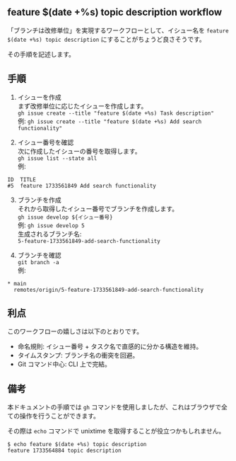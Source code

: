 ## feature $(date +%s) topic description workflow

「ブランチは改修単位」を実現するワークフローとして、イシュー名を `feature $(date +%s) topic description` にすることがちょうど良さそうです。

その手順を記述します。

## 手順

1. イシューを作成  
まず改修単位に応じたイシューを作成します。  
`gh issue create --title "feature $(date +%s) Task description"`  
例: `gh issue create --title "feature $(date +%s) Add search functionality"`

2. イシュー番号を確認  
次に作成したイシューの番号を取得します。  
`gh issue list --state all`  
例:  
```
ID  TITLE
#5  feature 1733561849 Add search functionality
```

3. ブランチを作成  
それから取得したイシュー番号でブランチを作成します。  
`gh issue develop ${イシュー番号}`  
例: `gh issue develop 5`  
生成されるブランチ名:  
`5-feature-1733561849-add-search-functionality`

4. ブランチを確認  
`git branch -a`  
例:  
```
* main
  remotes/origin/5-feature-1733561849-add-search-functionality
```

## 利点

このワークフローの嬉しさは以下のとおりです。

- 命名規則: イシュー番号 + タスク名で直感的に分かる構造を維持。
- タイムスタンプ: ブランチ名の衝突を回避。
- Git コマンド中心: CLI 上で完結。

## 備考

本ドキュメントの手順では  `gh` コマンドを使用しましたが、これはブラウザで全ての操作を行うことができます。

その際は `echo` コマンドで unixtime を取得することが役立つかもしれません。

```
$ echo feature $(date +%s) topic description
feature 1733564884 topic description
```

